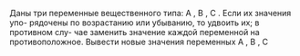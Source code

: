  Даны три переменные вещественного типа: A , B , C . Если их значения упо-
 рядочены по возрастанию или убыванию, то удвоить их; в противном слу-
 чае заменить значение каждой переменной на противоположное. Вывести
 новые значения переменных A , B , C
